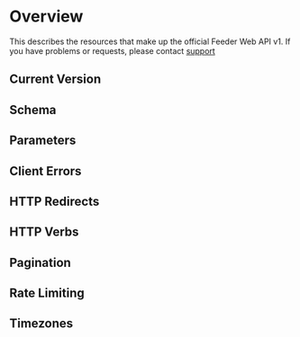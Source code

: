 # Overview

This describes the resources that make up the official Feeder Web API v1. If you
have problems or requests, please contact [support](https://uafgina.zendesk.com/anonymous_requests/new)

## Current Version

## Schema

## Parameters

## Client Errors

## HTTP Redirects

## HTTP Verbs

## Pagination

## Rate Limiting

## Timezones
